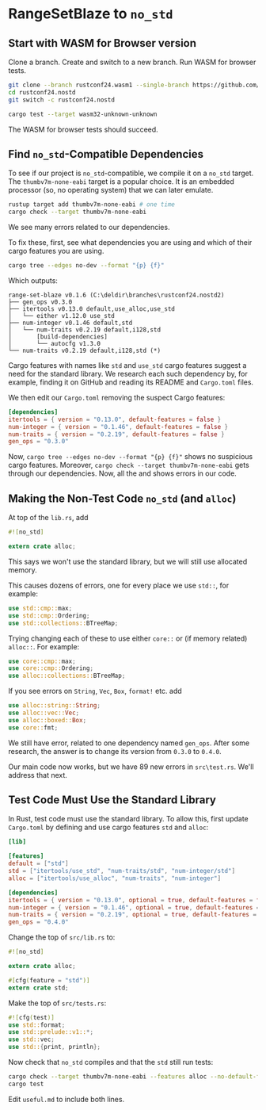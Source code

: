 # RangeSetBlaze to `no_std`

## Start with WASM for Browser version

Clone a branch. Create and switch to a new branch. Run WASM for browser tests.

```bash
git clone --branch rustconf24.wasm1 --single-branch https://github.com/CarlKCarlK/range-set-blaze.git rustconf24.nostd
cd rustconf24.nostd
git switch -c rustconf24.nostd

cargo test --target wasm32-unknown-unknown
```

The WASM for browser tests should succeed.

## Find `no_std`-Compatible Dependencies

To see if our project is `no_std`-compatible, we compile it on a `no_std` target. The `thumbv7m-none-eabi` target is a popular choice. It is an embedded processor (so, no operating system) that we can later emulate.

```bash
rustup target add thumbv7m-none-eabi # one time
cargo check --target thumbv7m-none-eabi
```

We see many errors related to our dependencies.

To fix these, first, see what dependencies you are using and which of
their cargo features you are using.

```bash
cargo tree --edges no-dev --format "{p} {f}"
```

Which outputs:

```text
range-set-blaze v0.1.6 (C:\deldir\branches\rustconf24.nostd2) 
├── gen_ops v0.3.0
├── itertools v0.13.0 default,use_alloc,use_std
│   └── either v1.12.0 use_std
├── num-integer v0.1.46 default,std
│   └── num-traits v0.2.19 default,i128,std
│       [build-dependencies]
│       └── autocfg v1.3.0
└── num-traits v0.2.19 default,i128,std (*)
```

Cargo features with names like `std` and `use_std` cargo features suggest a need for the standard library. We research each such dependency by, for example, finding it on GitHub and reading its README and `Cargo.toml` files.

We then edit our `Cargo.toml` removing the suspect Cargo features:

```toml
[dependencies]
itertools = { version = "0.13.0", default-features = false }
num-integer = { version = "0.1.46", default-features = false }
num-traits = { version = "0.2.19", default-features = false }
gen_ops = "0.3.0"
```

Now, `cargo tree --edges no-dev --format "{p} {f}"` shows no suspicious cargo features. Moreover, `cargo check --target thumbv7m-none-eabi` gets through our dependencies. Now, all the  and shows errors in our code.

## Making the Non-Test Code `no_std` (and `alloc`)

At top of the `lib.rs`, add

```rust
#![no_std]

extern crate alloc;
```

This says we won't use the standard library, but we will still use allocated memory.

This causes dozens of errors, one for every place we use ``std::``, for example:

```rust
use std::cmp::max;
use std::cmp::Ordering;
use std::collections::BTreeMap;
```

Trying changing each of these to use either `core::` or (if memory related) `alloc::`. For example:

```rust
use core::cmp::max;
use core::cmp::Ordering;
use alloc::collections::BTreeMap;
```

If you see errors on `String`, `Vec`, `Box`, `format!` etc. add

```rust
use alloc::string::String;
use alloc::vec::Vec;
use alloc::boxed::Box;
use core::fmt;
```

We still have error, related to one dependency named `gen_ops`. After some research,
the answer is to change its version from `0.3.0` to `0.4.0`.

Our main code now works, but we have 89 new errors in `src\test.rs`. We'll address that next.

## Test Code Must Use the Standard Library

In Rust, test code must use the standard library. To allow this, first update `Cargo.toml` by defining and use cargo features `std` and `alloc`:

```toml
[lib]

[features]
default = ["std"]
std = ["itertools/use_std", "num-traits/std", "num-integer/std"]
alloc = ["itertools/use_alloc", "num-traits", "num-integer"]

[dependencies]
itertools = { version = "0.13.0", optional = true, default-features = false }
num-integer = { version = "0.1.46", optional = true, default-features = false }
num-traits = { version = "0.2.19", optional = true, default-features = false }
gen_ops = "0.4.0"
```

Change the top of `src/lib.rs` to:

```rust
#![no_std]

extern crate alloc;

#[cfg(feature = "std")]
extern crate std;
```

Make the top of `src/tests.rs`:

```rust
#![cfg(test)]
use std::format;
use std::prelude::v1::*;
use std::vec;
use std::{print, println};
```

Now check that `no_std` compiles and that the `std` still run tests:

```bash
cargo check --target thumbv7m-none-eabi --features alloc --no-default-features
cargo test
```

Edit `useful.md` to include both lines.

